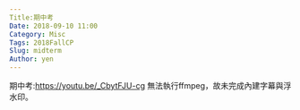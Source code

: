 ```yaml
---
Title:期中考
Date: 2018-09-10 11:00
Category: Misc
Tags: 2018FallCP
Slug: midterm
Author: yen
---
```


期中考:https://youtu.be/_CbytFJU-cg
無法執行ffmpeg，故未完成內建字幕與浮水印。